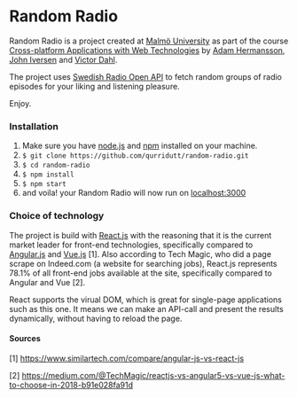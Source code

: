 # Random Radio

Random Radio is a project created at [Malmö University](https://mau.se/) as part of the course [Cross-platform Applications with Web Technologies](https://edu.mah.se/en/Course/DA355A) by [Adam Hermansson](https://github.com/qurridutt/), [John Iversen](https://github.com/johniversen) and [Victor Dahl](https://github.com/victordahl).

The project uses [Swedish Radio Open API](https://sverigesradio.se/oppetapi) to fetch random groups of radio episodes for your liking and listening pleasure.

Enjoy.

### Installation

1. Make sure you have [node.js](https://nodejs.org/en/) and [npm](https://www.npmjs.com/get-npm) installed on your machine.
2. `$ git clone https://github.com/qurridutt/random-radio.git`
3. `$ cd random-radio`
4. `$ npm install`
5. `$ npm start`
6. and voila! your Random Radio will now run on [localhost:3000](http://localhost:3000)

### Choice of technology

The project is build with [React.js](https://reactjs.org/) with the reasoning that it is the current market leader for front-end technologies, specifically compared to [Angular.js](https://angular.io/) and [Vue.js](https://vuejs.org/) [1]. Also according to Tech Magic, who did a page scrape on Indeed.com (a website for searching jobs), React.js represents 78.1% of all front-end jobs available at the site, specifically compared to Angular and Vue [2].

React supports the virual DOM, which is great for single-page applications such as this one. It means we can make an API-call and present the results dynamically, without having to reload the page.

#### Sources

[1] https://www.similartech.com/compare/angular-js-vs-react-js

[2] https://medium.com/@TechMagic/reactjs-vs-angular5-vs-vue-js-what-to-choose-in-2018-b91e028fa91d